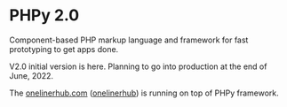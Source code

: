 # PHPy 2.0

Component-based PHP markup language and framework for fast prototyping to get apps done.

V2.0 initial version is here.
Planning to go into production at the end of June, 2022.

The [onelinerhub.com](https://onelinerhub.com/) ([onelinerhub](https://github.com/nonunicorn/onelinerhub)) is running on top of PHPy framework.
